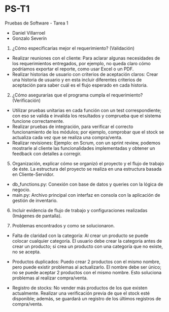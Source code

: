 # PS-T1
Pruebas de Software - Tarea 1

- Daniel Villarroel
- Gonzalo Severín

1. ¿Cómo especificarías mejor el requerimiento? (Validación)

- Realizar reuniones con el cliente: Para aclarar algunas necesidades de los requerimientos entregados, por ejemplo, no queda claro cómo podríamos exportar el reporte, como usar Excel o un PDF.
- Realizar historias de usuario con criterios de aceptación claros: Crear una historia de usuario y en esta incluir diferentes criterios de aceptación para saber cuál es el flujo esperado en cada historia.

  
2. ¿Cómo asegurarías que el programa cumpla el requerimiento? (Verificación)

- Utilizar pruebas unitarias en cada función con un test correspondiente; con eso se valida e invalida los resultados y comprueba que el sistema funcione correctamente.
- Realizar pruebas de integración, para verificar el correcto funcionamiento de los módulos; por ejemplo, comprobar que el stock se actualiza cada vez que se realiza una compra/venta.
- Realizar revisiones: Ejemplo: en Scrum, con un sprint review, podemos mostrarle al cliente las funcionalidades implementadas y obtener un feedback con detalles a corregir.


5. Organización, explicar cómo se organizó el proyecto y el flujo de trabajo de éste.
La estructura del proyecto se realiza en una estructura basada en Cliente-Servidor.
- db_functions.py: Conexión con base de datos y queries con la lógica de negocio.
- main.py: Archivo principal con interfaz en consola con la aplicación de gestión de inventario.

6. Incluir evidencia de flujo de trabajo y configuraciones realizadas (Imágenes de pantalla).


7. Problemas encontrados y como se solucionaron.
- Falta de claridad con la categoría: Al crear un producto se puede colocar cualquier categoría.
El usuario debe crear la categoría antes de crear un producto; si crea un producto con una categoría que no existe, no se acepta.

- Productos duplicados: Puedo crear 2 productos con el mismo nombre, pero puede existir problemas al actualizarlo.
El nombre debe ser único; no se puede aceptar 2 productos con el mismo nombre. Esto soluciona problemas al realizar compra/venta.

- Registro de stocks: No vender más productos de los que existen actualmente.
Realizar una verificación previa de que el stock esté disponible; además, se guardará un registro de los últimos registros de compra/venta.
